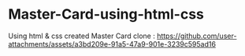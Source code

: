 # Master-Card-using-html-css
Using html & css created Master Card clone :
https://github.com/user-attachments/assets/a3bd209e-91a5-47a9-901e-3239c595ad16 

